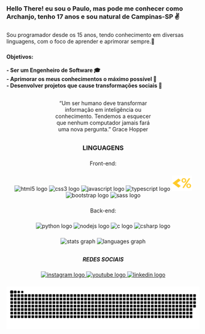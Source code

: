 <h3 align="left">Hello There! eu sou o Paulo, mas pode me conhecer como Archanjo, tenho 17 anos e sou natural de Campinas-SP ✌️</h3>

###
<p align="left">Sou programador desde os 15 anos, tendo conhecimento em diversas linguagens, com o foco de aprender e aprimorar sempre.🎯</p>

###
<h4 align="left">Objetivos:<br><br>  - Ser um Engenheiro de Software 🎓<br>  - Aprimorar os meus conhecimentos o máximo possível 💪<br>  - Desenvolver projetos que cause transformações sociais 📢</h4>

##

###
<p align="center">“Um ser humano deve transformar <br>informação em inteligência ou <br>conhecimento. Tendemos a esquecer <br>que nenhum computador jamais fará <br>uma nova pergunta.” Grace Hopper</p>

##

###
<h3 align="center">LINGUAGENS</h3>

###
<p align="center">Front-end:</p>

###
<div align="center">
  <img src="https://cdn.jsdelivr.net/gh/devicons/devicon/icons/html5/html5-original.svg" height="40" width="52" alt="html5 logo"  />
  <img src="https://cdn.jsdelivr.net/gh/devicons/devicon/icons/css3/css3-original.svg" height="40" width="52" alt="css3 logo"  />
  <img src="https://cdn.jsdelivr.net/gh/devicons/devicon/icons/javascript/javascript-plain.svg" height="40" width="52" alt="javascript logo"  />
  <img src="https://cdn.jsdelivr.net/gh/devicons/devicon/icons/typescript/typescript-original.svg" height="40" width="52" alt="typescript logo"  />
  <img src="https://github.com/PKief/vscode-material-icon-theme/blob/main/icons/ejs.svg" height="40" width="52" alt="ejs logo"  />
  <img src="https://cdn.jsdelivr.net/gh/devicons/devicon/icons/bootstrap/bootstrap-original.svg" height="40" width="52" alt="bootstrap logo"  />
  <img src="https://cdn.jsdelivr.net/gh/devicons/devicon/icons/sass/sass-original.svg" height="40" width="52" alt="sass logo"  />
</div>

###
<p align="center">Back-end:</p>

###
<div align="center">
  <img src="https://cdn.jsdelivr.net/gh/devicons/devicon/icons/python/python-original.svg" height="40" width="52" alt="python logo"  />
  <img src="https://cdn.jsdelivr.net/gh/devicons/devicon/icons/nodejs/nodejs-plain.svg" height="40" width="52" alt="nodejs logo"  />
  <img src="https://cdn.jsdelivr.net/gh/devicons/devicon/icons/c/c-plain.svg" height="40" width="52" alt="c logo"  />
  <img src="https://cdn.jsdelivr.net/gh/devicons/devicon/icons/csharp/csharp-plain.svg" height="40" width="52" alt="csharp logo"  />
</div>

###
<div align="center">
  <img src="https://github-readme-stats.vercel.app/api?hide_title=true&hide_rank=false&show_icons=true&include_all_commits=false&count_private=true&disable_animations=false&theme=vision-friendly-dark&locale=pt-br&hide_border=true&username=Hogtear" height="150" alt="stats graph"  />
  <img src="https://github-readme-stats.vercel.app/api/top-langs?locale=pt-br&hide_title=true&layout=compact&card_width=320&langs_count=8&theme=vision-friendly-dark&hide_border=true&username=Hogtear" height="150" alt="languages graph"  />
</div>

##

###
<h5 align="center">REDES SOCIAIS</h5>

###
<div align="center">
  <a href="https://www.instagram.com/pauloarchanjo/" target="_blank">
    <img src="https://raw.githubusercontent.com/maurodesouza/profile-readme-generator/master/src/assets/icons/social/instagram/default.svg" width="52" height="40" alt="instagram logo"  />
  </a>
  <a href="https://www.youtube.com/channel/UC7a7RctsIrpR4hXzRVEI7IQ" target="_blank">
    <img src="https://raw.githubusercontent.com/maurodesouza/profile-readme-generator/master/src/assets/icons/social/youtube/default.svg" width="52" height="40" alt="youtube logo"  />
  </a>
  <a href="https://www.linkedin.com/in/pauloarchanjo/" target="_blank">
    <img src="https://raw.githubusercontent.com/maurodesouza/profile-readme-generator/master/src/assets/icons/social/linkedin/default.svg" width="52" height="40" alt="linkedin logo"  />
  </a>
</div>

###
  
  ![Snake animation](https://github.com/Hogtear/Hogtear/blob/output/github-contribution-grid-snake.svg)
</div>
  
